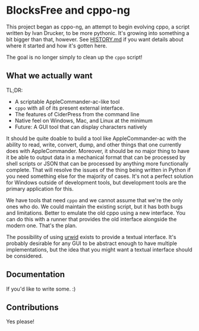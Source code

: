 # BlocksFree and cppo-ng

This project began as cppo-ng, an attempt to begin evolving cppo, a script
written by Ivan Drucker, to be more pythonic.  It's growing into something a
bit bigger than that, however.  See [HISTORY.md][] if you want details about
where it started and how it's gotten here.

The goal is no longer simply to clean up the `cppo` script!


## What we actually want

TL;DR:

* A scriptable AppleCommander-ac-like tool
* `cppo` with all of its present external interface.
* The features of CiderPress from the command line
* Native feel on Windows, Mac, and Linux at the minimum
* Future: A GUI tool that can display characters natively

It should be quite doable to build a tool like AppleCommander-ac with the
ability to read, write, convert, dump, and other things that one currently does
with AppleCommander.  Moreover, it should be no major thing to have it be able
to output data in a mechanical format that can be processed by shell scripts or
JSON that can be processed by anything more functionally complete.  That will
resolve the issues of the thing being written in Python if you need something
else for the majority of cases.  It's not a perfect solution for Windows
outside of development tools, but development tools are the primary application
for this.

We have tools that need `cppo` and we cannot assume that we're the only ones
who do.  We could maintain the existing script, but it has both bugs and
limitations.  Better to emulate the old cppo using a new interface.  You can do
this with a runner that provides the old interface alongside the modern one.
That's the plan.

The possibility of using [urwid][] exists to provide a textual interface.  It's
probably desirable for any GUI to be abstract enough to have multiple
implementations, but the idea that you might want a textual interface should be
considered.


## Documentation

If you'd like to write some.  :)


## Contributions

Yes please!

[HISTORY.md]: HISTORY.md
[urwid]: http://urwid.org/
